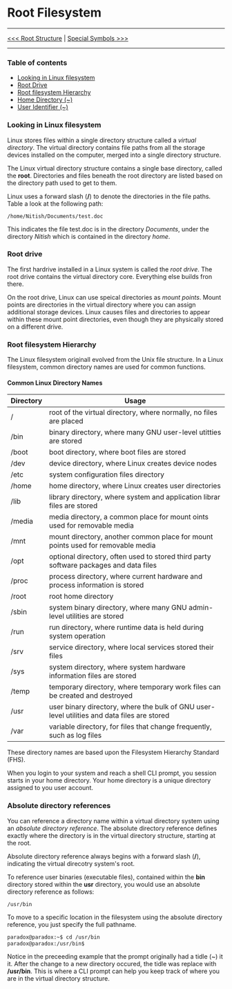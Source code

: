 
# Root Filesystem


---------

[<<< Root Structure](README.md) | [Special Symbols >>>](special-symbols.md)

---------



### Table of contents

- [Looking in Linux filesystem](#looking-in-linux-filesystem)
- [Root Drive](#root-drive)
- [Root filesystem Hierarchy](#root-filesystem-hierarchy)
- [Home Directory (~)](#home-directory--tidle)
- [User Identifier (~)](#user-identifier-cli-user-identifier)


### Looking in Linux filesystem

<!-- Linux does not use drive letters in pathnames as windows 

_______
##### Note:

In windows, the physical drives installed on the computer determine the pathname of the file. Windows assigns a letter to each physial disk drive, and each drive contains it own directory structure for accessing files stored on it.

For example, in Windows you may be used to seeing the file paths such as:

```
c:\Users\Nitish\Documents\test.doc
```
________ -->


Linux stores files within a single directory structure called a *virtual directory*. The virtual directory contains file paths from all the storage devices installed on the computer, merged into a single directory structure.

The Linux virtual directory structure contains a single base directory, called the **root**. Directories and files beneath the root directory are listed based on the directory path used to get to them.


Linux uses a forward slash (**/**) to denote the directories in the file paths. Table a look at the following path:


```
/home/Nitish/Documents/test.doc
```

This indicates the file test.doc is in the directory *Documents*, under the directory *Nitish* which is contained in the directory *home*.




### Root drive

The first hardrive installed in a Linux system is called the *root drive*. The root drive contains the virtual directory core. Everything else builds fron there.

On the root drive, Linux can use speical directories as *mount points*. Mount points are directories in the virtual directory where you can assign additional storage devices. Linux causes files and directories to appear within these mount point directories, even though they are physically stored on a different drive.




### Root filesystem Hierarchy 

The Linux filesystem originall evolved from the Unix file structure. In a Linux filesystem, common directory names are used for common functions.

#### Common Linux Directory Names

| **Directory** | **Usage** | 
|-----|-----|
| / | root of the virtual directory, where normally, no files are placed |
| /bin | binary directory, where many GNU user-level utitties are stored | 
| /boot | boot directory, where boot files are stored |
| /dev | device directory, where Linux creates device nodes |
| /etc | system configuration files directory |
| /home | home directory, where Linux creates user directories |
| /lib | library directory, where system and application librar files are stored |
| /media | media directory, a common place for mount oints used for removable media |
| /mnt | mount directory, another common place for mount points used for removable media |
| /opt | optional directory, often used to stored third party software packages and data files |
| /proc | process directory, where current hardware and process information is stored |
| /root | root home directory |
| /sbin | system binary directory, where many GNU admin-level utilities are stored |
| /run | run directory, where runtime data is held during system operation | 
| /srv | service directory, where local services stored their files |
| /sys | system directory, where system hardware information files are stored |
| /temp | temporary directory, where temporary work files can be created and destroyed |
| /usr | user binary directory, where the bulk of GNU user-level utilities and data files are stored |
| /var | variable directory, for files that change frequently, such as log files |

These directory names are based upon the Filesystem Hierarchy Standard (FHS).


When you login to your system and reach a shell CLI prompt, you session starts in your home directory. Your home directory is a unique directory assigned to you user account.



### Absolute directory references   

You can reference a directory name within a virtual directory system using an *absolute directory reference*. The absolute directory reference defines exactly where the directory is in the virtual directory structure, starting at the root.

Absolute directory reference always begins with a forward slash (**/**), indicating the virtual direcotry system's root.

To reference  user binaries (executable files), contained within the  **bin** directory stored within the **usr** directory, you would use an absolute directory reference as follows:

```
/usr/bin
```

To move to a specific location in the filesystem using the absolute directory reference, you just specify the full pathname.

```sh
paradox@paradox:~$ cd /usr/bin
paradox@paradox:/usr/bin$
```

Notice in the preceeding example that the prompt originally had a tidle (~) it it. After the change to a new directory occured, the tidle was replace with **/usr/bin**. This is where a CLI prompt can help you keep track of where you are in the virtual directory structure.